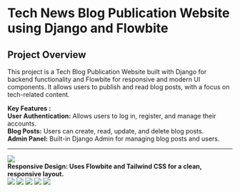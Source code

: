 <h1> Tech News Blog Publication Website using Django and Flowbite </h1>

<h2>Project Overview</h2>
<p>This project is a Tech Blog Publication Website built with Django for backend functionality and Flowbite for responsive and modern UI components. It allows users to publish and read blog posts, with a focus on tech-related content.</p>

<b>Key Features :</b>
<br>
<b>User Authentication:</b> Allows users to log in, register, and manage their accounts.
<br>
<b>Blog Posts:</b> Users can create, read, update, and delete blog posts.
<br>
<b>Admin Panel:</b> Built-in Django Admin for managing blog posts and users.
<hr>

![ ](https://github.com/user-attachments/assets/c1f80c7f-f676-4258-b306-3acbd4db4520)
<br>
<b>Responsive Design: Uses Flowbite and Tailwind CSS for a clean, responsive layout.</b>
<br>
![ ](https://github.com/user-attachments/assets/4d5a4a98-6a16-4450-ba45-3251bc7776b3)
![ ](https://github.com/user-attachments/assets/449d56a9-0952-4c99-81c9-3ccebf3dd67b)
![ ](https://github.com/user-attachments/assets/36efba9c-31b7-41e5-91fb-4faf31322b98)
![ ](https://github.com/user-attachments/assets/1bb20779-176e-43bd-9c59-5b7c3ba62358)
![ ](https://github.com/user-attachments/assets/44388287-06e4-4e73-a898-ae378494966f)
